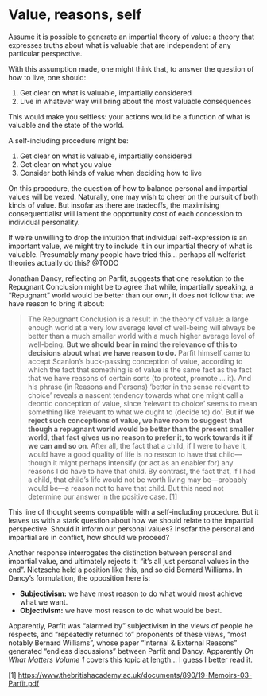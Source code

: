 # Value, reasons, self

Assume it is possible to generate an impartial theory of value: a theory that expresses truths about what is valuable that are independent of any particular perspective.

With this assumption made, one might think that, to answer the question of how to live, one should:

1. Get clear on what is valuable, impartially considered
2. Live in whatever way will bring about the most valuable consequences

This would make you selfless: your actions would be a function of what is valuable and the state of the world. 

A self-including procedure might be:

1. Get clear on what is valuable, impartially considered
2. Get clear on what you value
3. Consider both kinds of value when deciding how to live

On this procedure, the question of how to balance personal and impartial values will be vexed. Naturally, one may wish to cheer on the pursuit of both kinds of value. But insofar as there are tradeoffs, the maximising consequentialist will lament the opportunity cost of each concession to individual personality.

If we’re unwilling to drop the intuition that individual self-expression is an important value, we might try to include it in our impartial theory of what is valuable. Presumably many people have tried this… perhaps all welfarist theories actually do this? @TODO

Jonathan Dancy, reflecting on Parfit, suggests that one resolution to the Repugnant Conclusion might be to agree that while, impartially speaking, a “Repugnant” world would be better than our own, it does not follow that we have reason to bring it about:

> The Repugnant Conclusion is a result in the theory of value: a large enough world at a very low average level of well-being will always be better than a much smaller world with a much higher average level of well-being. **But we should bear in mind the relevance of this to decisions about what we have reason to do.** Parfit himself came to accept Scanlon’s buck-passing conception of value, according to which the fact that something is of value is the same fact as the fact that we have reasons of certain sorts (to protect, promote … it). And his phrase (in Reasons and Persons) ‘better in the sense relevant to choice’ reveals a nascent tendency towards what one might call a deontic conception of value, since ‘relevant to choice’ seems to mean something like ‘relevant to what we ought to (decide to) do’. But **if we reject such conceptions of value, we have room to suggest that though a repugnant world would be better than the present smaller world, that fact gives us no reason to prefer it, to work towards it if we can and so on**. After all, the fact that a child, if I were to have it, would have a good quality of life is no reason to have that child—though it might perhaps intensify (or act as an enabler for) any reasons I do have to have that child. By contrast, the fact that, if I had a child, that child’s life would not be worth living may be—probably would be—a reason not to have that child. But this need not determine our answer in the positive case. [1]

This line of thought seems compatible with a self-including procedure. But it leaves us with a stark question about how we should relate to the impartial perspective. Should it inform our personal values? Insofar the personal and impartial are in conflict, how should we proceed?

Another response interrogates the distinction between personal and impartial value, and ultimately rejects it: “it’s all just personal values in the end”. Nietzsche held a position like this, and so did Bernard Williams. In Dancy’s formulation, the opposition here is:

* **Subjectivism:** we have most reason to do what would most achieve what we want.
* **Objectivism:** we have most reason to do what would be best.

Apparently, Parfit was “alarmed by” subjectivism in the views of people he respects, and “repeatedly returned to” proponents of these views, “most notably Bernard Williams”, whose paper “Internal & External Reasons” generated “endless discussions” between Parfit and Dancy. Apparently *On What Matters Volume 1* covers this topic at length… I guess I better read it.

[1] https://www.thebritishacademy.ac.uk/documents/890/19-Memoirs-03-Parfit.pdf

<!-- #web/fragments -->

<!-- {BearID:value-reasons-self.md} -->
